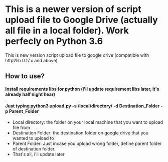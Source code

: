# This is a newer version of script upload file to Google Drive (actually all file in a local folder). Work perfecly on Python 3.6
This is new version script upload file to google drive (compatible with http2lib 0.17.x and above)
## How to use?
#### Install requirements libs for python (i'll update requirement libs later, it's already half night hear)
#### Just typing python3 upload.py -s /local/directory/ -d Destination_Folder -p Parent_Folder
* Local directory: the folder on your local machine that you want to upload file from
* Destination Folder: the destination folder on google drive that you wanted to upload to
* Parent Folder: Just incase you upload wrong folder, define parent folder of destination folder.
* That's all, i'll update later
